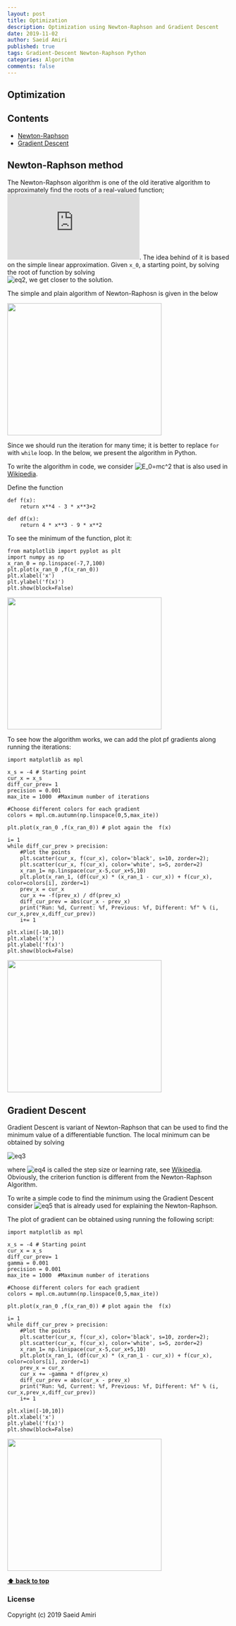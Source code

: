 ```yaml
---
layout: post
title: Optimization 
description: Optimization using Newton-Raphson and Gradient Descent
date: 2019-11-02
author: Saeid Amiri
published: true
tags: Gradient-Descent Newton-Raphson Python
categories: Algorithm
comments: false
---
```


## Optimization

## Contents
- [Newton-Raphson](#newton-raphson)
- [Gradient Descent](#gradient-descent)


## Newton-Raphson method
The Newton-Raphson algorithm is one of the old iterative algorithm to approximately find the roots of a real-valued function;
![eq1](https://latex.codecogs.com/svg.latex?f(x)=0). The idea behind of it is based on the simple linear approximation.
Given `x_0`, a starting point, by solving the root of function by solving  
![eq2](https://latex.codecogs.com/svg.latex?x_{n+1}=x_n-%20\frac{f(x_n)}{\partial%20f(x_{n})}), we get closer to the solution.

The simple and plain algorithm of Newton-Raphosn is given in the below

<img src="https://raw.githubusercontent.com/saeidamiri1/pythonseum/master/public/image/Figure-2019-11-05-newton-raphson-algorithm.png" width="350" height="300" />
   
Since we should run the iteration for many time; it is better to replace `for` with `while` loop. In the below, we present the algorithm in Python. 

To write the algorithm in code, we consider ![E_0=mc^2](https://latex.codecogs.com/svg.latex?f(x)=x^4-3x^2+2) that is also used in [Wikipedia](https://en.wikipedia.org/wiki/Gradient_descent).


Define the function
```
def f(x):
    return x**4 - 3 * x**3+2

def df(x):
    return 4 * x**3 - 9 * x**2
```

To see the minimum of the function, plot it: 

```
from matplotlib import pyplot as plt
import numpy as np 
x_ran_0 = np.linspace(-7,7,100) 
plt.plot(x_ran_0 ,f(x_ran_0))
plt.xlabel('x')
plt.ylabel('f(x)')
plt.show(block=False)
```
 
<img src="https://raw.githubusercontent.com/saeidamiri1/pythonseum/master/public/image/Figure-2019-11-05-approximations-1.png" width="350" height="300" />


To see how the algorithm works, we can add the plot pf gradients along running the iterations:

```
import matplotlib as mpl

x_s = -4 # Starting point
cur_x = x_s
diff_cur_prev= 1
precision = 0.001
max_ite = 1000  #Maximum number of iterations

#Choose different colors for each gradient
colors = mpl.cm.autumn(np.linspace(0,5,max_ite)) 

plt.plot(x_ran_0 ,f(x_ran_0)) # plot again the  f(x)

i= 1
while diff_cur_prev > precision:
    #Plot the points 
    plt.scatter(cur_x, f(cur_x), color='black', s=10, zorder=2);
    plt.scatter(cur_x, f(cur_x), color='white', s=5, zorder=2)  
    x_ran_1= np.linspace(cur_x-5,cur_x+5,10)
    plt.plot(x_ran_1, (df(cur_x) * (x_ran_1 - cur_x)) + f(cur_x), color=colors[i], zorder=1)
    prev_x = cur_x
    cur_x += -f(prev_x) / df(prev_x)
    diff_cur_prev = abs(cur_x - prev_x)
    print("Run: %d, Current: %f, Previous: %f, Different: %f" % (i, cur_x,prev_x,diff_cur_prev))
    i+= 1

plt.xlim([-10,10])
plt.xlabel('x')
plt.ylabel('f(x)')
plt.show(block=False)
```
<img src="https://raw.githubusercontent.com/saeidamiri1/pythonseum/master/public/image/Figure-2019-11-05-approximations-2.png" width="350" height="300" />

## Gradient Descent
Gradient Descent is variant of Newton-Raphson that can be used to find the minimum value of a differentiable function. The local minimum can be obtained by solving 

![eq3](https://latex.codecogs.com/svg.latex?x_{n+1}=x_n-\gamma%20\frac{\partial%20f}{\partial%20x_{n}})

where ![eq4](https://latex.codecogs.com/svg.latex?\gamma) is called the step size or learning rate, see [Wikipedia](https://en.wikipedia.org/wiki/Gradient_descent).  Obviously, the criterion function is different from the Newton-Raphson Algorithm. 

To write a simple code to find the minimum using the Gradient Descent consider ![eq5](https://latex.codecogs.com/svg.latex?f(x)=x^4-3x^2+2) that is already used for explaining the Newton-Raphson. 

The plot of gradient can be obtained using running the following script:
```
import matplotlib as mpl

x_s = -4 # Starting point
cur_x = x_s
diff_cur_prev= 1
gamma = 0.001 
precision = 0.001
max_ite = 1000  #Maximum number of iterations

#Choose different colors for each gradient
colors = mpl.cm.autumn(np.linspace(0,5,max_ite)) 

plt.plot(x_ran_0 ,f(x_ran_0)) # plot again the  f(x)

i= 1
while diff_cur_prev > precision:
    #Plot the points 
    plt.scatter(cur_x, f(cur_x), color='black', s=10, zorder=2);
    plt.scatter(cur_x, f(cur_x), color='white', s=5, zorder=2)  
    x_ran_1= np.linspace(cur_x-5,cur_x+5,10)
    plt.plot(x_ran_1, (df(cur_x) * (x_ran_1 - cur_x)) + f(cur_x), color=colors[i], zorder=1)
    prev_x = cur_x
    cur_x += -gamma * df(prev_x)
    diff_cur_prev = abs(cur_x - prev_x)
    print("Run: %d, Current: %f, Previous: %f, Different: %f" % (i, cur_x,prev_x,diff_cur_prev))
    i+= 1

plt.xlim([-10,10])
plt.xlabel('x')
plt.ylabel('f(x)')
plt.show(block=False)
```

<img src="https://raw.githubusercontent.com/saeidamiri1/pythonseum/master/public/image/Figure-2019-11-05-approximations-3.png" width="350" height="300" />


**[⬆ back to top](#contents)**
### License
Copyright (c) 2019 Saeid Amiri